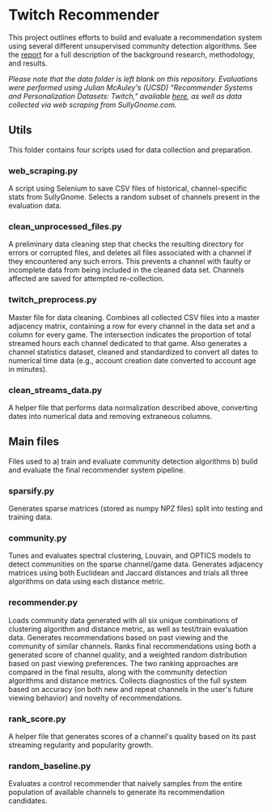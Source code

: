 # Twitch Recommender

This project outlines efforts to build and evaluate a recommendation system using several different unsupervised community detection algorithms. 
See the [report](https://github.com/champioz/twitchrecommender/blob/main/report.pdf) for a full description of the background research, methodology, and results.

_Please note that the data folder is left blank on this repository. Evaluations were performed using Julian McAuley's (UCSD) "Recommender Systems and Personalization_
_Datasets: Twitch," available [here](https://cseweb.ucsd.edu/~jmcauley/datasets.html), as well as data collected via web scraping from SullyGnome.com._

## Utils

This folder contains four scripts used for data collection and preparation.

### web_scraping.py

A script using Selenium to save CSV files of historical, channel-specific stats from SullyGnome. Selects a random subset of channels present in the 
evaluation data.

### clean_unprocessed_files.py

A preliminary data cleaning step that checks the resulting directory for errors or corrupted files, and deletes all files associated with a channel
if they encountered any such errors. This prevents a channel with faulty or incomplete data from being included in the cleaned data set. Channels
affected are saved for attempted re-collection.

### twitch_preprocess.py

Master file for data cleaning. Combines all collected CSV files into a master adjacency matrix, containing a row for every channel in the data set and
a column for every game. The intersection indicates the proportion of total streamed hours each channel dedicated to that game. Also generates a channel
statistics dataset, cleaned and standardized to convert all dates to numerical time data (e.g., account creation date converted to account age in minutes).

### clean_streams_data.py

A helper file that performs data normalization described above, converting dates into numerical data and removing extraneous columns.

## Main files

Files used to a) train and evaluate community detection algorithms b) build and evaluate the final recommender system pipeline.

### sparsify.py

Generates sparse matrices (stored as numpy NPZ files) split into testing and training data.

### community.py 

Tunes and evaluates spectral clustering, Louvain, and OPTICS models to detect communities on the sparse channel/game data. Generates adjacency matrices
using both Euclidean and Jaccard distances and trials all three algorithms on data using each distance metric. 

### recommender.py

Loads community data generated with all six unique combinations of clustering algorithm and distance metric, as well as test/train evaluation data. Generates
recommendations based on past viewing and the community of similar channels. Ranks final recommendations using both a generated score of channel
quality, and a weighted random distribution based on past viewing preferences. The two ranking approaches are compared in the final results, along with the
community detection algorithms and distance metrics. Collects diagnostics of the full system based on accuracy (on both new and repeat channels in the user's
future viewing behavior) and novelty of recommendations.

### rank_score.py

A helper file that generates scores of a channel's quality based on its past streaming regularity and popularity growth.

### random_baseline.py

Evaluates a control recommender that naively samples from the entire population of available channels to generate its recommendation candidates.



